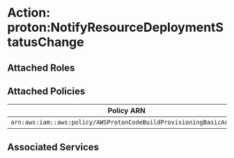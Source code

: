 # Action: proton:NotifyResourceDeploymentStatusChange

## Attached Roles

## Attached Policies

| Policy ARN | Policy Name |
|------------|-------------|
| `arn:aws:iam::aws:policy/AWSProtonCodeBuildProvisioningBasicAccess` | [AWSProtonCodeBuildProvisioningBasicAccess](../policies.md#awsprotoncodebuildprovisioningbasicaccess) |

## Associated Services

